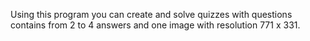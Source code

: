 Using this program you can create and solve quizzes with questions contains from 2 to 4 answers and one image with resolution 771 x 331.
